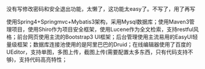 没有写修改密码和安全退出功能，太懒了，这功能太easy了。不写了，用了再写



使用Spring4+Springmvc+Mybatis3架构，采用Mysql数据库；使用Maven3管理项目，使用Shiro作为项目安全框架，使用Lucene作为全文检索，支持restful风格；前台网页使用主流的Bootstrap3 UI框架；后台管理使用主流易用的EasyUI轻量级框架；数据库连接池使用的是阿里巴巴的Druid；在线编辑器使用了百度的UEditor，支持单图，多图上传，截图上传(需要配置太多东西，只有代码支持不够)，支持代码高亮特性；



